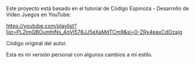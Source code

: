 Este proyecto está basado en el tutorial de Código Espinoza - Desarrollo de Video Juegos en YouTube:

https://youtube.com/playlist?list=PL2ImQBOumhlNs_4qVI578JJ5eXaMdTCm9&si=0-ZRx4eaxCdOzaig

Código original del autor. 

Esta es mi versión personal con algunos cambios a mi estilo.
